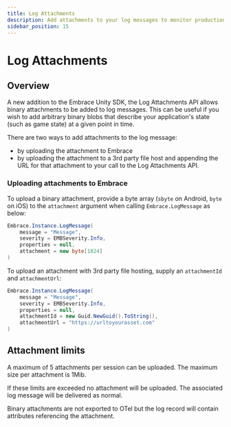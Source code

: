 ```yaml
---
title: Log Attachments
description: Add attachments to your log messages to monitor production performance within your mobile app.
sidebar_position: 15
---
```


# Log Attachments

## Overview

A new addition to the Embrace Unity SDK, the Log Attachments API allows binary attachments to be added to log messages. This can be useful if you wish to add arbitrary binary blobs that describe your application's state (such as game state) at a given point in time.

There are two ways to add attachments to the log message:  
- by uploading the attachment to Embrace
- by uploading the attachment to a 3rd party file host and appending the URL for that attachment to your call to the Log Attachments API.

### Uploading attachments to Embrace

To upload a binary attachment, provide a byte array (`sbyte` on Android, `byte` on iOS) to the `attachment` argument when calling `Embrace.LogMessage` as below:

```csharp
Embrace.Instance.LogMessage(
    message = "Message",
    severity = EMBSeverity.Info,
    properties = null,
    attachment = new byte[1024]
)
```

To upload an attachment with 3rd party file hosting, supply an `attachmentId` and `attachmentUrl`:

```csharp
Embrace.Instance.LogMessage(
    message = "Message",
    severity = EMBSeverity.Info,
    properties = null,
    attachmentId = new Guid.NewGuid().ToString(),
    attachmentUrl = "https://urltoyourasset.com"
)
```

## Attachment limits

A maximum of 5 attachments per session can be uploaded. The maximum size per attachment is 1Mib.

If these limits are exceeded no attachment will be uploaded. The associated log message will be delivered as normal.

Binary attachments are not exported to OTel but the log record will contain attributes referencing the attachment.